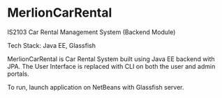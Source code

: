 # MerlionCarRental
IS2103 Car Rental Management System (Backend Module)

Tech Stack: Java EE, Glassfish

MerlionCarRental is Car Rental System built using Java EE backend with JPA. The User Interface is replaced with CLI on both the user and admin portals.

To run, launch application on NetBeans with Glassfish server.
